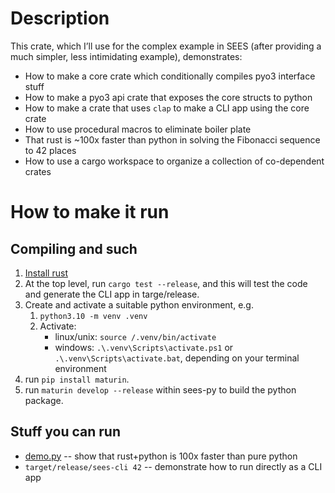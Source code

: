 # Description
This crate, which I’ll use for the complex example in SEES (after providing a much simpler, less intimidating example), demonstrates:
- How to make a core crate which conditionally compiles pyo3 interface stuff
- How to make a pyo3 api crate that exposes the core structs to python
- How to make a crate that uses `clap` to make a CLI app using the core crate
- How to use procedural macros to eliminate boiler plate
- That rust is ~100x faster than python in solving the Fibonacci sequence to 42 places
- How to use a cargo workspace to organize a collection of co-dependent crates

# How to make it run
## Compiling and such
1. [Install rust](https://www.rust-lang.org/tools/install)
1. At the top level, run `cargo test --release`, and this will test the code and generate the CLI app in targe/release.  
1. Create and activate a suitable python environment, e.g.
    1. `python3.10 -m venv .venv`
    1. Activate:
        - linux/unix: `source /.venv/bin/activate`
        - windows: `.\.venv\Scripts\activate.ps1` or `.\.venv\Scripts\activate.bat`, depending on your terminal environment
1. run `pip install maturin`.
1. run `maturin develop --release` within sees-py to build the python package.  

## Stuff you can run
- [demo.py](demo.py) -- show that rust+python is 100x faster than pure python
- `target/release/sees-cli 42` -- demonstrate how to run directly as a CLI app
